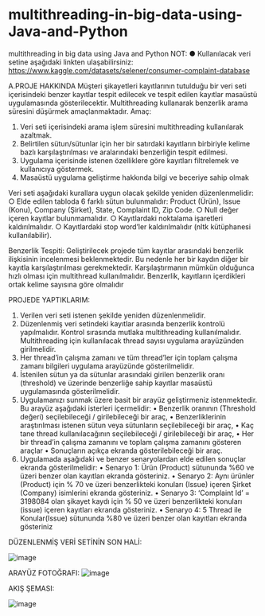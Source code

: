 # multithreading-in-big-data-using-Java-and-Python
 multithreading in big data using Java and Python
 NOT:
 ● Kullanılacak veri setine aşağıdaki linkten ulaşabilirsiniz:
https://www.kaggle.com/datasets/selener/consumer-complaint-database

 A.PROJE HAKKINDA
Müşteri şikayetleri kayıtlarının tutulduğu bir veri seti içerisindeki benzer kayıtlar tespit
edilecek ve tespit edilen kayıtlar masaüstü uygulamasında gösterilecektir. Multithreading
kullanarak benzerlik arama süresini düşürmek amaçlanmaktadır.
Amaç:
1. Veri seti içerisindeki arama işlem süresini multithreading kullanılarak azaltmak.
2. Belirtilen sütun/sütunlar için her bir satırdaki kayıtların birbiriyle kelime bazlı
karşılaştırılması ve aralarındaki benzerliğin tespit edilmesi.
3. Uygulama içerisinde istenen özelliklere göre kayıtları filtrelemek ve kullanıcıya
göstermek.
4. Masaüstü uygulama geliştirme hakkında bilgi ve beceriye sahip olmak

 Veri seti aşağıdaki kurallara uygun olacak şekilde yeniden düzenlenmelidir:
○ Elde edilen tabloda 6 farklı sütun bulunmalıdır: Product (Ürün), Issue (Konu),
Company (Şirket), State, Complaint ID, Zip Code.
○ Null değer içeren kayıtlar bulunmamalıdır.
○ Kayıtlardaki noktalama işaretleri kaldırılmalıdır.
○ Kayıtlardaki stop word’ler kaldırılmalıdır (nltk kütüphanesi kullanılabilir).

Benzerlik Tespiti:
Geliştirilecek projede tüm kayıtlar arasındaki benzerlik ilişkisinin incelenmesi beklenmektedir.
Bu nedenle her bir kaydın diğer bir kayıtla karşılaştırılması gerekmektedir. Karşılaştırmanın
mümkün olduğunca hızlı olması için multithread kullanılmalıdır. Benzerlik, kayıtların
içerdikleri ortak kelime sayısına göre olmalıdır

PROJEDE YAPTIKLARIM:
1. Verilen veri seti istenen şekilde yeniden düzenlenmelidir.
2. Düzenlenmiş veri setindeki kayıtlar arasında benzerlik kontrolü yapılmalıdır. Kontrol
sırasında mutlaka multithreading kullanılmalıdır. Multithreading için kullanılacak
thread sayısı uygulama arayüzünden girilmelidir.
3. Her thread’in çalışma zamanı ve tüm thread’ler için toplam çalışma zamanı bilgileri
uygulama arayüzünde gösterilmelidir.
4. İstenilen sütun ya da sütunlar arasındaki girilen benzerlik oranı (threshold) ve üzerinde
benzerliğe sahip kayıtlar masaüstü uygulamasında gösterilmelidir.
5. Uygulamanızı sunmak üzere basit bir arayüz geliştirmeniz istenmektedir. Bu arayüz
aşağıdaki isterleri içermelidir:
• Benzerlik oranının (Threshold değeri) seçilebileceği / girilebileceği bir araç,
• Benzerliklerinin araştırılması istenen sütun veya sütunların seçilebileceği bir
araç,
• Kaç tane thread kullanılacağının seçilebileceği / girilebileceği bir araç,
• Her bir thread’in çalışma zamanını ve toplam çalışma zamanını gösteren araçlar
• Sonuçların açıkça ekranda gösterilebileceği bir araç.
6. Uygulamada aşağıdaki ve benzer senaryolardan elde edilen sonuçlar ekranda
gösterilmelidir:
• Senaryo 1: Ürün (Product) sütununda %60 ve üzeri benzer olan kayıtları
ekranda gösteriniz.
• Senaryo 2: Aynı ürünler (Product) için % 70 ve üzeri benzerlikteki konuları
(Issue) içeren Şirket (Company) isimlerini ekranda gösteriniz.
• Senaryo 3: ‘Complaint Id’ = 3198084 olan şikayet kaydı için % 50 ve üzeri
benzerlikteki konuları (issue) içeren kayıtları ekranda gösteriniz.
• Senaryo 4: 5 Thread ile Konular(Issue) sütununda %80 ve üzeri benzer olan
kayıtları ekranda gösteriniz

DÜZENLENMİŞ VERİ SETİNİN SON HALİ:

![image](https://user-images.githubusercontent.com/115660565/228302015-f1dc5033-cad2-4781-bccd-5c13f54cb5df.png)

ARAYÜZ FOTOĞRAFI:
![image](https://user-images.githubusercontent.com/115660565/228302134-049c8649-cc28-4f07-9327-5648d10c8a65.png)


AKIŞ ŞEMASI:

![image](https://user-images.githubusercontent.com/115660565/228302226-c6ac0d4f-7f73-4182-8c84-4ff35a8fbf66.png)



